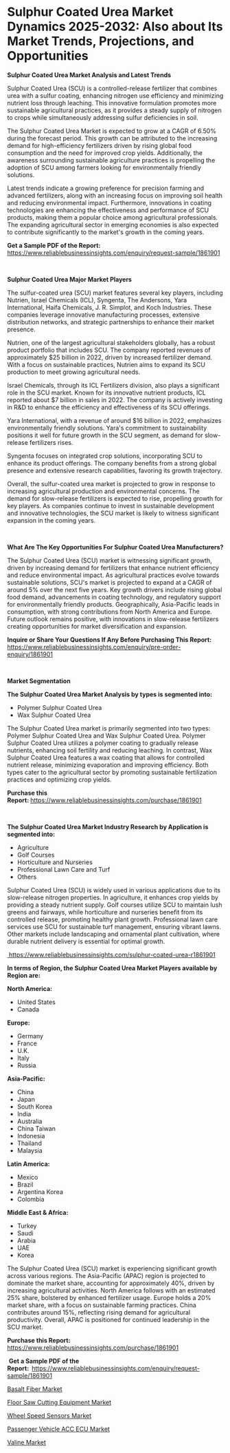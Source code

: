 <p><h1>Sulphur Coated Urea Market Dynamics 2025-2032: Also about Its Market Trends, Projections, and Opportunities</h1></p><p><strong>Sulphur Coated Urea Market Analysis and Latest Trends</strong></p>
<p><p>Sulphur Coated Urea (SCU) is a controlled-release fertilizer that combines urea with a sulfur coating, enhancing nitrogen use efficiency and minimizing nutrient loss through leaching. This innovative formulation promotes more sustainable agricultural practices, as it provides a steady supply of nitrogen to crops while simultaneously addressing sulfur deficiencies in soil.</p><p>The Sulphur Coated Urea Market is expected to grow at a CAGR of 6.50% during the forecast period. This growth can be attributed to the increasing demand for high-efficiency fertilizers driven by rising global food consumption and the need for improved crop yields. Additionally, the awareness surrounding sustainable agriculture practices is propelling the adoption of SCU among farmers looking for environmentally friendly solutions.</p><p>Latest trends indicate a growing preference for precision farming and advanced fertilizers, along with an increasing focus on improving soil health and reducing environmental impact. Furthermore, innovations in coating technologies are enhancing the effectiveness and performance of SCU products, making them a popular choice among agricultural professionals. The expanding agricultural sector in emerging economies is also expected to contribute significantly to the market's growth in the coming years.</p></p>
<p><strong>Get a Sample PDF of the Report:&nbsp;</strong> <a href="https://www.reliablebusinessinsights.com/enquiry/request-sample/1861901?utm_campaign=2127&utm_medium=2&utm_source=Github&utm_content=ia&utm_term=30012025&utm_id=sulphur-coated-urea">https://www.reliablebusinessinsights.com/enquiry/request-sample/1861901</a></p>
<p>&nbsp;</p>
<p><strong>Sulphur Coated Urea Major Market Players</strong></p>
<p><p>The sulfur-coated urea (SCU) market features several key players, including Nutrien, Israel Chemicals (ICL), Syngenta, The Andersons, Yara International, Haifa Chemicals, J. R. Simplot, and Koch Industries. These companies leverage innovative manufacturing processes, extensive distribution networks, and strategic partnerships to enhance their market presence.</p><p>Nutrien, one of the largest agricultural stakeholders globally, has a robust product portfolio that includes SCU. The company reported revenues of approximately $25 billion in 2022, driven by increased fertilizer demand. With a focus on sustainable practices, Nutrien aims to expand its SCU production to meet growing agricultural needs.</p><p>Israel Chemicals, through its ICL Fertilizers division, also plays a significant role in the SCU market. Known for its innovative nutrient products, ICL reported about $7 billion in sales in 2022. The company is actively investing in R&D to enhance the efficiency and effectiveness of its SCU offerings.</p><p>Yara International, with a revenue of around $16 billion in 2022, emphasizes environmentally friendly solutions. Yara's commitment to sustainability positions it well for future growth in the SCU segment, as demand for slow-release fertilizers rises.</p><p>Syngenta focuses on integrated crop solutions, incorporating SCU to enhance its product offerings. The company benefits from a strong global presence and extensive research capabilities, favoring its growth trajectory.</p><p>Overall, the sulfur-coated urea market is projected to grow in response to increasing agricultural production and environmental concerns. The demand for slow-release fertilizers is expected to rise, propelling growth for key players. As companies continue to invest in sustainable development and innovative technologies, the SCU market is likely to witness significant expansion in the coming years.</p></p>
<p>&nbsp;</p>
<p><strong>What Are The Key Opportunities For Sulphur Coated Urea Manufacturers?</strong></p>
<p><p>The Sulphur Coated Urea (SCU) market is witnessing significant growth, driven by increasing demand for fertilizers that enhance nutrient efficiency and reduce environmental impact. As agricultural practices evolve towards sustainable solutions, SCU's market is projected to expand at a CAGR of around 5% over the next five years. Key growth drivers include rising global food demand, advancements in coating technology, and regulatory support for environmentally friendly products. Geographically, Asia-Pacific leads in consumption, with strong contributions from North America and Europe. Future outlook remains positive, with innovations in slow-release fertilizers creating opportunities for market diversification and expansion.</p></p>
<p><strong>Inquire or Share Your Questions If Any Before Purchasing This Report:</strong> <a href="https://www.reliablebusinessinsights.com/enquiry/pre-order-enquiry/1861901?utm_campaign=2127&utm_medium=2&utm_source=Github&utm_content=ia&utm_term=30012025&utm_id=sulphur-coated-urea">https://www.reliablebusinessinsights.com/enquiry/pre-order-enquiry/1861901</a></p>
<p>&nbsp;</p>
<p><strong>Market Segmentation</strong></p>
<p><strong>The Sulphur Coated Urea Market Analysis by types is segmented into:</strong></p>
<p><ul><li>Polymer Sulphur Coated Urea</li><li>Wax Sulphur Coated Urea</li></ul></p>
<p><p>The Sulphur Coated Urea market is primarily segmented into two types: Polymer Sulphur Coated Urea and Wax Sulphur Coated Urea. Polymer Sulphur Coated Urea utilizes a polymer coating to gradually release nutrients, enhancing soil fertility and reducing leaching. In contrast, Wax Sulphur Coated Urea features a wax coating that allows for controlled nutrient release, minimizing evaporation and improving efficiency. Both types cater to the agricultural sector by promoting sustainable fertilization practices and optimizing crop yields.</p></p>
<p><strong>Purchase this Report:&nbsp;</strong><a href="https://www.reliablebusinessinsights.com/purchase/1861901?utm_campaign=2127&utm_medium=2&utm_source=Github&utm_content=ia&utm_term=30012025&utm_id=sulphur-coated-urea">https://www.reliablebusinessinsights.com/purchase/1861901</a></p>
<p>&nbsp;</p>
<p><strong>The Sulphur Coated Urea Market Industry Research by Application is segmented into:</strong></p>
<p><ul><li>Agriculture</li><li>Golf Courses</li><li>Horticulture and Nurseries</li><li>Professional Lawn Care and Turf</li><li>Others</li></ul></p>
<p><p>Sulphur Coated Urea (SCU) is widely used in various applications due to its slow-release nitrogen properties. In agriculture, it enhances crop yields by providing a steady nutrient supply. Golf courses utilize SCU to maintain lush greens and fairways, while horticulture and nurseries benefit from its controlled release, promoting healthy plant growth. Professional lawn care services use SCU for sustainable turf management, ensuring vibrant lawns. Other markets include landscaping and ornamental plant cultivation, where durable nutrient delivery is essential for optimal growth.</p></p>
<p><a href="https://www.reliablebusinessinsights.com/sulphur-coated-urea-r1861901?utm_campaign=2127&utm_medium=2&utm_source=Github&utm_content=ia&utm_term=30012025&utm_id=sulphur-coated-urea">&nbsp;https://www.reliablebusinessinsights.com/sulphur-coated-urea-r1861901</a></p>
<p><strong>In terms of Region, the Sulphur Coated Urea Market Players available by Region are:</strong></p>
<p>
    <p> <strong> North America: </strong>
        <ul>
            <li>United States</li>
            <li>Canada</li>
        </ul>
        </p> 
    <p> <strong> Europe: </strong>
        <ul>
            <li>Germany</li>
            <li>France</li>
            <li>U.K.</li>
            <li>Italy</li>
            <li>Russia</li>
        </ul>
        </p> 
    <p> <strong> Asia-Pacific: </strong>
        <ul>
            <li>China</li>
            <li>Japan</li>
            <li>South Korea</li>
            <li>India</li>
            <li>Australia</li>
            <li>China Taiwan</li>
            <li>Indonesia</li>
            <li>Thailand</li>
            <li>Malaysia</li>
        </ul>
        </p> 
    <p> <strong> Latin America: </strong>
        <ul>
            <li>Mexico</li>
            <li>Brazil</li>
            <li>Argentina Korea</li>
            <li>Colombia</li>
        </ul>
        </p> 
    <p> <strong> Middle East & Africa: </strong>
        <ul>
            <li>Turkey</li>
            <li>Saudi</li>
            <li>Arabia</li>
            <li>UAE</li>
            <li>Korea</li>
        </ul>
    </p>
    </p>
<p><p>The Sulphur Coated Urea (SCU) market is experiencing significant growth across various regions. The Asia-Pacific (APAC) region is projected to dominate the market share, accounting for approximately 40%, driven by increasing agricultural activities. North America follows with an estimated 25% share, bolstered by enhanced fertilizer usage. Europe holds a 20% market share, with a focus on sustainable farming practices. China contributes around 15%, reflecting rising demand for agricultural productivity. Overall, APAC is positioned for continued leadership in the SCU market.</p></p>
<p><strong>Purchase this Report: </strong><a href="https://www.reliablebusinessinsights.com/purchase/1861901?utm_campaign=2127&utm_medium=2&utm_source=Github&utm_content=ia&utm_term=30012025&utm_id=sulphur-coated-urea">https://www.reliablebusinessinsights.com/purchase/1861901</a></p>
<p>&nbsp;<strong>Get a Sample PDF of the Report:&nbsp;&nbsp;</strong><a href="https://www.reliablebusinessinsights.com/enquiry/request-sample/1861901?utm_campaign=2127&utm_medium=2&utm_source=Github&utm_content=ia&utm_term=30012025&utm_id=sulphur-coated-urea">https://www.reliablebusinessinsights.com/enquiry/request-sample/1861901</a></p>
<p><strong></strong></p>
<p><p><a href="https://github.com/mookiesville/Market-Research-Report-List-1/blob/main/basalt-fiber-market.md?utm_campaign=2127&utm_medium=2&utm_source=Github&utm_content=ia&utm_term=30012025&utm_id=sulphur-coated-urea">Basalt Fiber Market</a></p><p><a href="https://www.linkedin.com/pulse/according-latest-trend-analysis-floor-saw-cutting-equipment-ciugf?utm_campaign=2127&utm_medium=2&utm_source=Github&utm_content=ia&utm_term=30012025&utm_id=sulphur-coated-urea">Floor Saw Cutting Equipment Market</a></p><p><a href="https://www.linkedin.com/pulse/investment-opportunities-wheel-speed-sensors-sector-risk-analysis-swvgf?utm_campaign=2127&utm_medium=2&utm_source=Github&utm_content=ia&utm_term=30012025&utm_id=sulphur-coated-urea">Wheel Speed Sensors Market</a></p><p><a href="https://www.linkedin.com/pulse/swot-analysis-passenger-vehicle-acc-ecu-market-business-iukuf?utm_campaign=2127&utm_medium=2&utm_source=Github&utm_content=ia&utm_term=30012025&utm_id=sulphur-coated-urea">Passenger Vehicle ACC ECU Market</a></p><p><a href="https://github.com/willjis/Market-Research-Report-List-1/blob/main/valine-market.md?utm_campaign=2127&utm_medium=2&utm_source=Github&utm_content=ia&utm_term=30012025&utm_id=sulphur-coated-urea">Valine Market</a></p></p>